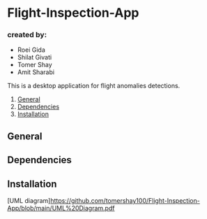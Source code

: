 # Flight-Inspection-App

### created by:
* Roei Gida
* Shilat Givati
* Tomer Shay
* Amit Sharabi

This is a desktop application for flight anomalies detections.
1. [General](#General)  
2. [Dependencies](#dependencies)  
3. [Installation](#installation)

## General

## Dependencies

## Installation
[UML diagram]https://github.com/tomershay100/Flight-Inspection-App/blob/main/UML%20Diagram.pdf
